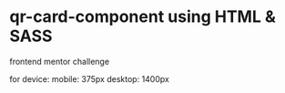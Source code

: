 # qr-card-component using HTML & SASS
frontend mentor challenge

for device:
  mobile: 375px
  desktop: 1400px
